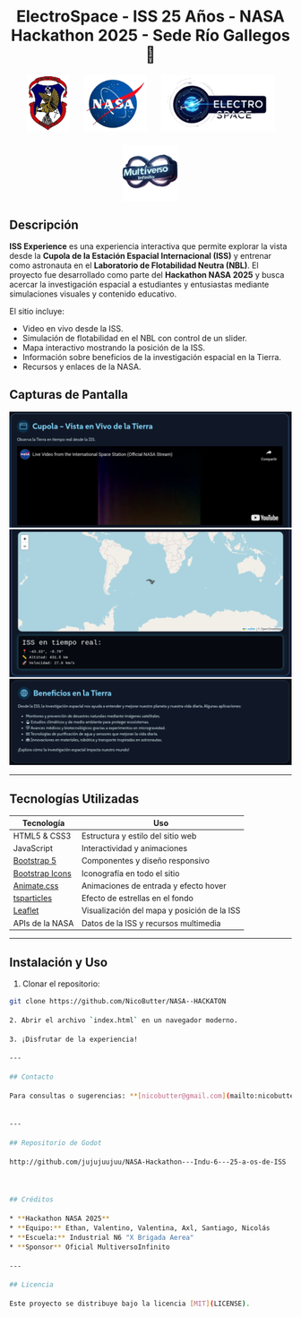 <h1 style="text-align: center;">
  ElectroSpace - ISS 25 Años - NASA Hackathon 2025 - Sede Río Gallegos 🚀
</h1>

<div style="display: flex; justify-content: center; align-items: center; gap: 25px; flex-wrap: wrap; margin-top: 20px;">
  <img src="img/logo_industrial.png" alt="Logo Escuela" style="height: 100px;">
  <img src="img/logo_nasa.png" alt="Logo NASA Hackathon" style="height: 100px;">
  <img src="img/logo_electrospace.png" alt="Logo Equipo" style="height: 100px;">
  <img src="img/logo_multiverso.png" alt="Logo Colaborador" style="height: 100px;">
</div>


## Descripción

**ISS Experience** es una experiencia interactiva que permite explorar la vista desde la **Cupola de la Estación Espacial Internacional (ISS)** y entrenar como astronauta en el **Laboratorio de Flotabilidad Neutra (NBL)**.
El proyecto fue desarrollado como parte del **Hackathon NASA 2025** y busca acercar la investigación espacial a estudiantes y entusiastas mediante simulaciones visuales y contenido educativo.

El sitio incluye:

* Video en vivo desde la ISS.
* Simulación de flotabilidad en el NBL con control de un slider.
* Mapa interactivo mostrando la posición de la ISS.
* Información sobre beneficios de la investigación espacial en la Tierra.
* Recursos y enlaces de la NASA.

## Capturas de Pantalla

![Vista Cupola](img/vista_cupola.png)
![Simulación NBL](img/iss_tiempo_real.png)
![Globo 3D ISS](img/beneficio_tierra.png)

---

## Tecnologías Utilizadas

| Tecnología                                         | Uso                                         |
| -------------------------------------------------- | ------------------------------------------- |
| HTML5 & CSS3                                       | Estructura y estilo del sitio web           |
| JavaScript                                         | Interactividad y animaciones                |
| [Bootstrap 5](https://getbootstrap.com/)           | Componentes y diseño responsivo             |
| [Bootstrap Icons](https://icons.getbootstrap.com/) | Iconografía en todo el sitio                |
| [Animate.css](https://animate.style/)              | Animaciones de entrada y efecto hover       |
| [tsparticles](https://particles.js.org/)           | Efecto de estrellas en el fondo             |
| [Leaflet](https://leafletjs.com/)                  | Visualización del mapa y posición de la ISS |
| APIs de la NASA                                    | Datos de la ISS y recursos multimedia       |

---

## Instalación y Uso

1. Clonar el repositorio:

```bash
git clone https://github.com/NicoButter/NASA--HACKATON

2. Abrir el archivo `index.html` en un navegador moderno.

3. ¡Disfrutar de la experiencia!

---

## Contacto

Para consultas o sugerencias: **[nicobutter@gmail.com](mailto:nicobutter@gmail.com)** **[multiversoinfinito@icloud.com](mailto:multiversoinifinito@icloud.com)**


---

## Repositorio de Godot

http://github.com/jujujuujuu/NASA-Hackathon---Indu-6---25-a-os-de-ISS



## Créditos

* **Hackathon NASA 2025**
* **Equipo:** Ethan, Valentino, Valentina, Axl, Santiago, Nicolás
* **Escuela:** Industrial N6 "X Brigada Aerea"
* **Sponsor** Oficial MultiversoInfinito

---

## Licencia

Este proyecto se distribuye bajo la licencia [MIT](LICENSE).
